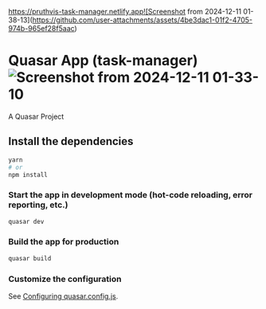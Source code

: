 https://pruthvis-task-manager.netlify.app![Screenshot from 2024-12-11 01-38-13](https://github.com/user-attachments/assets/4be3dac1-01f2-4705-974b-965ef28f5aac)

# Quasar App (task-manager)![Screenshot from 2024-12-11 01-33-10](https://github.com/user-attachments/assets/4f916236-206c-4a37-b075-8f4b5d22f196)


A Quasar Project

## Install the dependencies
```bash
yarn
# or
npm install
```

### Start the app in development mode (hot-code reloading, error reporting, etc.)
```bash
quasar dev
```


### Build the app for production
```bash
quasar build
```

### Customize the configuration
See [Configuring quasar.config.js](https://v2.quasar.dev/quasar-cli-vite/quasar-config-js).
